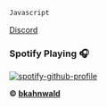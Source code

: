 ```js
Javascript
```

<!DOCTYPE html>
<html>
<body>

[Discord](https://discord.gg/pWEcf4ewmE)

</body>
</html>


### Spotify Playing 🎧
[![spotify-github-profile](https://spotify-github-profile.vercel.app/api/view?uid=yenidenoyuncu&cover_image=false)](https://open.spotify.com/user/yenidenoyuncu?si=koVI8-GTQBetxvkUqP45aA)

**© [bkahnwald](https://github.com/bkahnwald)**
